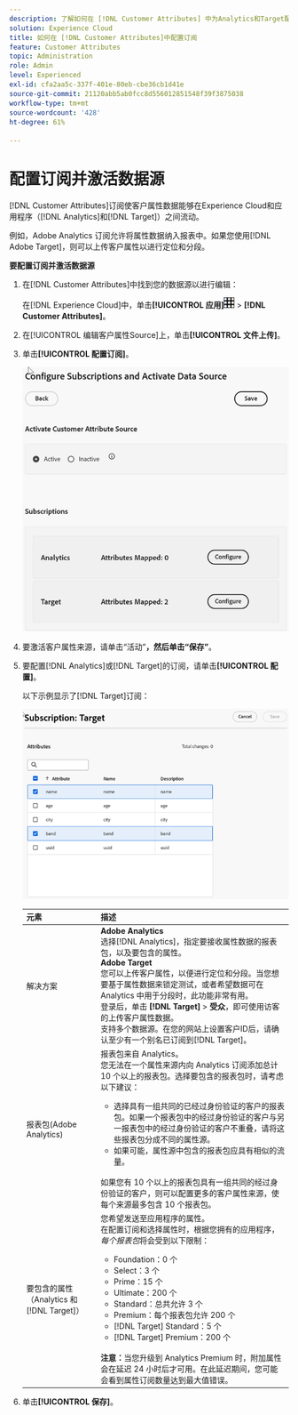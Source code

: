 ```yaml
---
description: 了解如何在 [!DNL Customer Attributes] 中为Analytics和Target配置订阅，以及如何激活数据源。
solution: Experience Cloud
title: 如何在 [!DNL Customer Attributes]中配置订阅
feature: Customer Attributes
topic: Administration
role: Admin
level: Experienced
exl-id: cfa2aa5c-337f-401e-80eb-cbe36cb1d41e
source-git-commit: 21120abb5ab0fcc8d556012851548f39f3875038
workflow-type: tm+mt
source-wordcount: '428'
ht-degree: 61%

---
```


# 配置订阅并激活数据源

[!DNL Customer Attributes]订阅使客户属性数据能够在Experience Cloud和应用程序（[!DNL Analytics]和[!DNL Target]）之间流动。

例如，Adobe Analytics 订阅允许将属性数据纳入报表中。如果您使用[!DNL Adobe Target]，则可以上传客户属性以进行定位和分段。

**要配置订阅并激活数据源**

1. 在[!DNL Customer Attributes]中找到您的数据源以进行编辑：

   在[!DNL Experience Cloud]中，单击&#x200B;**[!UICONTROL 应用]**![菜单](assets/menu-icon.png) > **[!DNL Customer Attributes]**。

1. 在[!UICONTROL 编辑客户属性Source]上，单击&#x200B;**[!UICONTROL 文件上传]**。

1. 单击&#x200B;**[!UICONTROL 配置订阅]**。

   ![在 Experience Cloud 中配置订阅](assets/configure-subscriptions.png)

1. 要激活客户属性来源，请单击“活动”****，然后单击“保存”****。

1. 要配置[!DNL Analytics]或[!DNL Target]的订阅，请单击&#x200B;**[!UICONTROL 配置]**。

   以下示例显示了[!DNL Target]订阅：

   ![步骤结果](assets/subscription-target.png)

   | 元素 | 描述 |
   |--- |--- |
   | 解决方案 | **Adobe Analytics**<br>&#x200B;选择[!DNL Analytics]，指定要接收属性数据的报表包，以及要包含的属性。<br>**Adobe Target**<br>&#x200B;您可以上传客户属性，以便进行定位和分段。当您想要基于属性数据来锁定测试，或者希望数据可在 Analytics 中用于分段时，此功能非常有用。<br>登录后，单击 **[!DNL Target]** > **受众**，即可使用访客的上传客户属性数据。<br>支持多个数据源。在您的网站上设置客户ID后，请确认至少有一个别名已订阅到[!DNL Target]。 |
   | 报表包(Adobe Analytics) | 报表包来自 Analytics。<br>您无法在一个属性来源内向 Analytics 订阅添加总计 10 个以上的报表包。选择要包含的报表包时，请考虑以下建议：<ul><li>选择具有一组共同的已经过身份验证的客户的报表包。如果一个报表包中的经过身份验证的客户与另一报表包中的经过身份验证的客户不重叠，请将这些报表包分成不同的属性源。</li><li>如果可能，属性源中包含的报表包应具有相似的流量。</li></ul><br>如果您有 10 个以上的报表包具有一组共同的经过身份验证的客户，则可以配置更多的客户属性来源，使每个来源最多包含 10 个报表包。 |
   | 要包含的属性（Analytics 和 [!DNL Target]） | 您希望发送至应用程序的属性。<br>在配置订阅和选择属性时，根据您拥有的应用程序，_每个报表包_&#x200B;将会受到以下限制：<ul><li>Foundation：0 个</li><li>Select：3 个</li><li>Prime：15 个</li><li>Ultimate：200 个</li><li>Standard：总共允许 3 个</li><li>Premium：每个报表包允许 200 个</li><li>[!DNL Target] Standard：5 个</li><li>[!DNL Target] Premium：200 个</li></ul><br>**注意：**&#x200B;当您升级到 Analytics Premium 时，附加属性会在延迟 24 小时后才可用。在此延迟期间，您可能会看到属性订阅数量达到最大值错误。 |

1. 单击&#x200B;**[!UICONTROL 保存]**。
